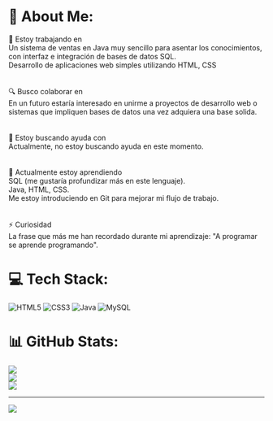 # 💫 About Me:
🚀 Estoy trabajando en<br>Un sistema de ventas en Java muy sencillo para asentar los conocimientos, con interfaz e integración de bases de datos SQL.<br>Desarrollo de aplicaciones web simples utilizando HTML, CSS<br><br><br>🔍 Busco colaborar en<br>En un futuro estaría interesado en unirme a proyectos de desarrollo web o sistemas que impliquen bases de datos una vez adquiera una base solida. <br><br><br>🤝 Estoy buscando ayuda con<br>Actualmente, no estoy buscando ayuda en este momento.<br><br><br>🌱 Actualmente estoy aprendiendo<br>SQL (me gustaría profundizar más en este lenguaje).<br>Java, HTML, CSS.<br>Me estoy introduciendo en Git para mejorar mi flujo de trabajo.<br><br><br>⚡ Curiosidad<br>La frase que más me han recordado durante mi aprendizaje: "A programar se aprende programando".


# 💻 Tech Stack:
![HTML5](https://img.shields.io/badge/html5-%23E34F26.svg?style=flat&logo=html5&logoColor=white) ![CSS3](https://img.shields.io/badge/css3-%231572B6.svg?style=flat&logo=css3&logoColor=white)
 ![Java](https://img.shields.io/badge/java-%23ED8B00.svg?style=flat&logo=openjdk&logoColor=white) ![MySQL](https://img.shields.io/badge/mysql-4479A1.svg?style=flat&logo=mysql&logoColor=white)
# 📊 GitHub Stats:
![](https://github-readme-stats.vercel.app/api?username=PabloJGV&theme=transparent&hide_border=false&include_all_commits=false&count_private=false)<br/>
![](https://github-readme-streak-stats.herokuapp.com/?user=PabloJGV&theme=transparent&hide_border=false)<br/>
![](https://github-readme-stats.vercel.app/api/top-langs/?username=PabloJGV&theme=transparent&hide_border=false&include_all_commits=false&count_private=false&layout=compact)

---
[![](https://visitcount.itsvg.in/api?id=PabloJGV&icon=0&color=0)](https://visitcount.itsvg.in)

